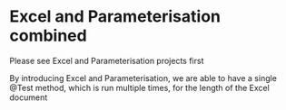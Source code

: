 # Excel and Parameterisation combined
Please see Excel and Parameterisation projects first

By introducing Excel and Parameterisation, we are able to have a single @Test method, which is run multiple times, for the length of the Excel document